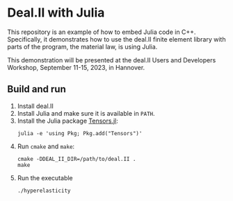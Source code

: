 # Deal.II with Julia

This repository is an example of how to embed Julia code in C++. Specifically,
it demonstrates how to use the deal.II finite element library with parts of the
program, the material law, is using Julia.

This demonstration will be presented at the deal.II Users and Developers
Workshop, September 11-15, 2023, in Hannover.

## Build and run

1. Install deal.II
2. Install Julia and make sure it is available in `PATH`.
3. Install the Julia package
   [Tensors.jl](https://github.com/Ferrite-FEM/Tensors.jl):
   ```
   julia -e 'using Pkg; Pkg.add("Tensors")'
   ```
4. Run `cmake` and `make`:
   ```
   cmake -DDEAL_II_DIR=/path/to/deal.II .
   make
   ```
5. Run the executable
   ```
   ./hyperelasticity
   ```
